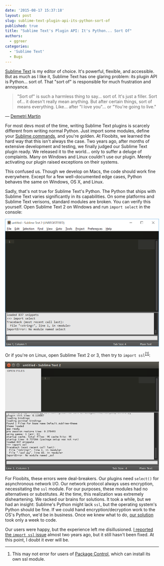 ```yaml
---
date: '2015-08-17 15:37:18'
layout: post
slug: sublime-text-plugin-api-its-python-sort-of
published: true
title: "Sublime Text's Plugin API: It's Python... Sort Of"
authors:
  - ggreer
categories:
  - 'Sublime Text'
  - Bugs
---
```


[Sublime Text](http://www.sublimetext.com/) is my editor of choice. It's powerful, flexible, and accessible. But as much as I like it, Sublime Text has one glaring problem: its plugin API is Python... sort of. That "sort of" is responsible for much frustration and annoyance.

> "Sort of" is such a harmless thing to say... sort of. It's just a filler. Sort of... it doesn't really mean anything. But after certain things, sort of means everything. Like... after "I love you"... or "You're going to live."

— [Demetri Martin](https://en.wikipedia.org/wiki/Demetri_Martin)


For most devs most of the time, writing Sublime Text plugins is scarcely different from writing normal Python. Just import some modules, define your [Sublime commands](https://www.sublimetext.com/docs/3/api_reference.html#sublime_plugin.ApplicationCommand), and you're golden. At Floobits, we learned the hard way that this isn't always the case. Two years ago, after months of extensive development and testing, we finally judged our Sublime Text plugin ready. We released it to the world... only to suffer a deluge of complaints. Many on Windows and Linux couldn't use our plugin. Merely activating our plugin raised exceptions on their systems.

This confused us. Though we develop on Macs, the code should work fine everywhere. Except for a few well-documented edge cases, Python behaves the same on Windows, OS X, and Linux.

Sadly, that's not true for Sublime Text's Python. The Python that ships with Sublime Text varies significantly in its capabilities. On some platforms and Sublime Text verisons, standard modules are broken. You can verify this yourself. Open Sublime Text 2 on Windows and run `import select` in the console:

<img src="/images/st2_win_select.png" />

Or if you're on Linux, open Sublime Text 2 or 3, then try to `import ssl`<sup>[\[1\]](#ref_1)</sup>:

<img src="/images/st2_linux_ssl.png" />

For Floobits, these errors were deal-breakers. Our plugins need `select()` for asynchronous network I/O. Our network protocol always uses encryption, necessitating the `ssl` module. For our purposes, these modules had no alternatives or substitutes. At the time, this realization was extremely disheartening. We racked our brains for solutions. It took a while, but we had an insight: Sublime's Python might lack `ssl`, but the operating system's Python should be fine. If we could hand encryption/decryption work to the OS's Python, we'd be in business. Once we knew what to do, [our solution](https://github.com/Floobits/floobits-sublime/pull/144) took only a week to code.

Our users were happy, but the experience left me disillusioned. [I reported the `import ssl` issue](https://github.com/SublimeTextIssues/Core/issues/177) almost two years ago, but it still hasn't been fixed. At this point, I doubt it ever will be.

---

1. <span id="ref_1"></span> This may not error for users of [Package Control](https://packagecontrol.io/), which can install its own ssl module.
